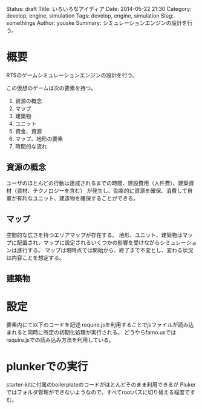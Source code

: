Status: draft
Title: いろいろなアイディア
Date: 2014-05-22 21:30
Category: develop, engine, simulation
Tags: develop, engine, simulation
Slug: somethings
Author: youske
Summary: シミュレーションエンジンの設計を行う。

# 概要
RTSのゲームシミュレーションエンジンの設計を行う。

この仮想のゲームは次の要素を持つ。

1. 資源の概念
3. マップ
2. 建築物
3. ユニット
4. 資金、資源
5. マップ、地形の要素
6. 時間的な流れ



## 資源の概念
ユーザのほとんどの行動は達成されるまでの時間、建設費用（人件費）、建築資材（資材、テクノロジーを含む）
が発生し、効率的に資源を確保、消費して自軍が有利なユニット、建造物を確保することができる。

## マップ
空間的な広さを持つエリアマップが存在する。
地形、ユニット、建築物はマップに配置され、マップに設定されるいくつかの影響を受けながらシミュレーションは進行する。
マップは現時点では開始から、終了まで不変とし、変わる状況は内容ことを想定する。




## 建築物



# 設定
<head>要素内にて以下のコードを記述
require.jsを利用することでjsファイルが読み込まれると同時に所定の初期化処理が実行される。
どうやらfamo.usではrequire.jsでの読み込み方法を利用している。


# plunkerでの実行
starter-kitに付属のboilerplateのコードがほとんどそのまま利用できるが
Plukerではフォルダ管理ができないようなので、すべてrootパスに切り替える程度ですむ。

